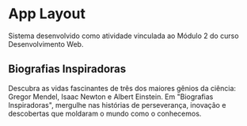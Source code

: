 # App Layout

Sistema desenvolvido como atividade vinculada ao Módulo 2 do curso Desenvolvimento Web.

## Biografias Inspiradoras

Descubra as vidas fascinantes de três dos maiores gênios da ciência: Gregor Mendel, Isaac Newton e Albert Einstein. Em "Biografias Inspiradoras", mergulhe nas histórias de perseverança, inovação e descobertas que moldaram o mundo como o conhecemos.
